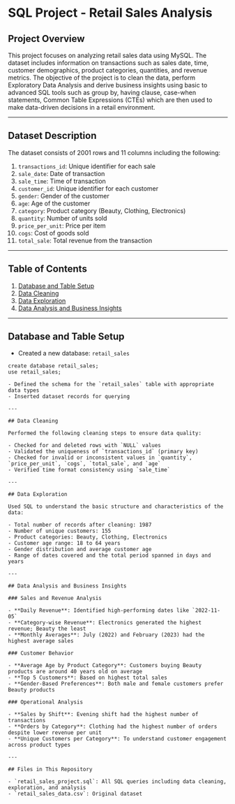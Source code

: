 # SQL Project - Retail Sales Analysis

## Project Overview

This project focuses on analyzing retail sales data using MySQL. The dataset includes information on transactions such as sales date, time, customer demographics, product categories, quantities, and revenue metrics. The objective of the project is to clean the data, perform Exploratory Data Analysis and derive business insights using basic to advanced SQL tools such as group by, having clause, case-when statements, Common Table Expressions (CTEs) which are then used to make data-driven decisions in a retail environment.

---

## Dataset Description

The dataset consists of 2001 rows and 11 columns including the following:

1. `transactions_id`: Unique identifier for each sale
2. `sale_date`: Date of transaction
3. `sale_time`: Time of transaction
4. `customer_id`: Unique identifier for each customer
5. `gender`: Gender of the customer
6. `age`: Age of the customer
7. `category`: Product category (Beauty, Clothing, Electronics)
8. `quantity`: Number of units sold
9. `price_per_unit`: Price per item
10. `cogs`: Cost of goods sold
11. `total_sale`: Total revenue from the transaction

---

## Table of Contents

1. [Database and Table Setup](#database-and-table-setup)
2. [Data Cleaning](#data-cleaning)
3. [Data Exploration](#data-exploration)
4. [Data Analysis and Business Insights](#data-analysis-and-business-insights)

---

## Database and Table Setup

- Created a new database: `retail_sales`

```
create database retail_sales;
use retail_sales;

- Defined the schema for the `retail_sales` table with appropriate data types
- Inserted dataset records for querying

---

## Data Cleaning

Performed the following cleaning steps to ensure data quality:

- Checked for and deleted rows with `NULL` values
- Validated the uniqueness of `transactions_id` (primary key)
- Checked for invalid or inconsistent values in `quantity`, `price_per_unit`, `cogs`, `total_sale`, and `age`
- Verified time format consistency using `sale_time`

---

## Data Exploration

Used SQL to understand the basic structure and characteristics of the data:

- Total number of records after cleaning: 1987
- Number of unique customers: 155
- Product categories: Beauty, Clothing, Electronics
- Customer age range: 18 to 64 years
- Gender distribution and average customer age
- Range of dates covered and the total period spanned in days and years

---

## Data Analysis and Business Insights

### Sales and Revenue Analysis

- **Daily Revenue**: Identified high-performing dates like `2022-11-05`
- **Category-wise Revenue**: Electronics generated the highest revenue; Beauty the least
- **Monthly Averages**: July (2022) and February (2023) had the highest average sales

### Customer Behavior

- **Average Age by Product Category**: Customers buying Beauty products are around 40 years old on average
- **Top 5 Customers**: Based on highest total sales
- **Gender-Based Preferences**: Both male and female customers prefer Beauty products

### Operational Analysis

- **Sales by Shift**: Evening shift had the highest number of transactions
- **Orders by Category**: Clothing had the highest number of orders despite lower revenue per unit
- **Unique Customers per Category**: To understand customer engagement across product types

---

## Files in This Repository

- `retail_sales_project.sql`: All SQL queries including data cleaning, exploration, and analysis
- `retail_sales_data.csv`: Original dataset

